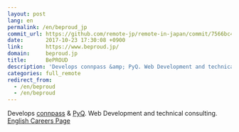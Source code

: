 ```yaml
---
layout: post
lang: en
permalink: /en/beproud_jp
commit_url: https://github.com/remote-jp/remote-in-japan/commit/7566bc41481d54cfc7f6c49667e1a7d424f430bf
date:       2017-10-23 17:30:08 +0900
link:       https://www.beproud.jp/
domain:     beproud.jp
title:      BePROUD
description: 'Develops connpass &amp; PyQ. Web Development and technical consulting. English Careers Page'
categories: full_remote
redirect_from:
  - /en/beproud
  - /en/beproud
---
```


<p>Develops <a href="https://connpass.com">connpass</a> & <a href="https://pyq.jp">PyQ</a>. Web Development and technical consulting. <a href="https://www.beproud.jp/careers/en/">English Careers Page</a></p>
